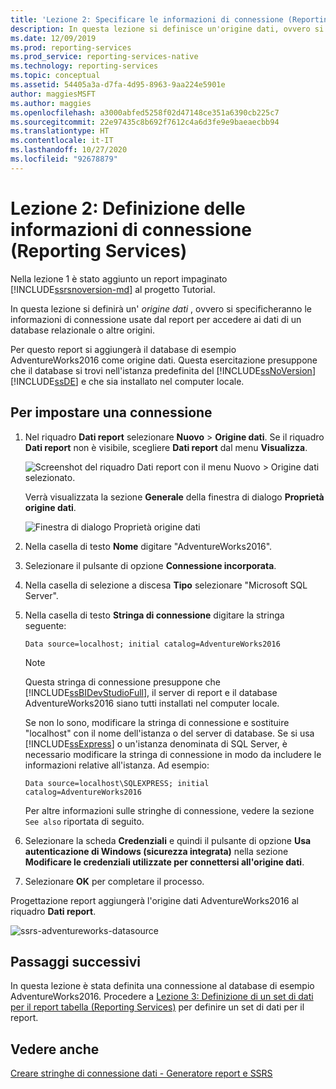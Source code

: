 ```yaml
---
title: 'Lezione 2: Specificare le informazioni di connessione (Reporting Services) | Microsoft Docs'
description: In questa lezione si definisce un'origine dati, ovvero si specificano le informazioni di connessione usate dal report per accedere ai dati di un database relazionale o altre origini.
ms.date: 12/09/2019
ms.prod: reporting-services
ms.prod_service: reporting-services-native
ms.technology: reporting-services
ms.topic: conceptual
ms.assetid: 54405a3a-d7fa-4d95-8963-9aa224e5901e
author: maggiesMSFT
ms.author: maggies
ms.openlocfilehash: a3000abfed5258f02d47148ce351a6390cb225c7
ms.sourcegitcommit: 22e97435c8b692f7612c4a6d3fe9e9baeaecbb94
ms.translationtype: HT
ms.contentlocale: it-IT
ms.lasthandoff: 10/27/2020
ms.locfileid: "92678879"
---
```

# <a name="lesson-2-specifying-connection-information-reporting-services"></a>Lezione 2: Definizione delle informazioni di connessione (Reporting Services)

Nella lezione 1 è stato aggiunto un report impaginato [!INCLUDE[ssrsnoversion-md](../includes/ssrsnoversion-md.md)] al progetto Tutorial.
  
In questa lezione si definirà un' *origine dati* , ovvero si specificheranno le informazioni di connessione usate dal report per accedere ai dati di un database relazionale o altre origini.

Per questo report si aggiungerà il database di esempio AdventureWorks2016 come origine dati. Questa esercitazione presuppone che il database si trovi nell'istanza predefinita del [!INCLUDE[ssNoVersion](../includes/ssnoversion-md.md)] [!INCLUDE[ssDE](../includes/ssde-md.md)] e che sia installato nel computer locale.  

## <a name="to-set-up-a-connection"></a>Per impostare una connessione  

1. Nel riquadro **Dati report** selezionare **Nuovo** > **Origine dati**. Se il riquadro **Dati report** non è visibile, scegliere **Dati report** dal menu **Visualizza**.

    ![Screenshot del riquadro Dati report con il menu Nuovo > Origine dati selezionato.](media/ssrs-table-tutorial-2-new-data-source.png)

    Verrà visualizzata la sezione **Generale** della finestra di dialogo **Proprietà origine dati**.

    ![Finestra di dialogo Proprietà origine dati](media/lesson-2-specifying-connection-information-reporting-services/vs-datasource-connection-properties-dialog-box.png)

2. Nella casella di testo **Nome** digitare "AdventureWorks2016".

3. Selezionare il pulsante di opzione **Connessione incorporata**.

4. Nella casella di selezione a discesa **Tipo** selezionare "Microsoft SQL Server".
  
5. Nella casella di testo **Stringa di connessione** digitare la stringa seguente:

    `Data source=localhost; initial catalog=AdventureWorks2016`

    > [!NOTE]
    > Questa stringa di connessione presuppone che [!INCLUDE[ssBIDevStudioFull](../includes/ssbidevstudiofull-md.md)], il server di report e il database AdventureWorks2016 siano tutti installati nel computer locale.
    >
    >Se non lo sono, modificare la stringa di connessione e sostituire "localhost" con il nome dell'istanza o del server di database. Se si usa [!INCLUDE[ssExpress](../includes/ssexpress-md.md)] o un'istanza denominata di SQL Server, è necessario modificare la stringa di connessione in modo da includere le informazioni relative all'istanza. Ad esempio:
    >
    > `Data source=localhost\SQLEXPRESS; initial catalog=AdventureWorks2016`
    >
    > Per altre informazioni sulle stringhe di connessione, vedere la sezione `See also` riportata di seguito.

6. Selezionare la scheda **Credenziali** e quindi il pulsante di opzione **Usa autenticazione di Windows (sicurezza integrata)** nella sezione **Modificare le credenziali utilizzate per connettersi all'origine dati**.

7. Selezionare **OK** per completare il processo.

Progettazione report aggiungerà l'origine dati AdventureWorks2016 al riquadro **Dati report**.

![ssrs-adventureworks-datasource](media/lesson-2-specifying-connection-information-reporting-services/ssrs-adventureworks-datasource2016.png)

## <a name="next-steps"></a>Passaggi successivi

In questa lezione è stata definita una connessione al database di esempio AdventureWorks2016. Procedere a [Lezione 3: Definizione di un set di dati per il report tabella &#40;Reporting Services&#41;](lesson-3-defining-a-dataset-for-the-table-report-reporting-services.md) per definire un set di dati per il report.

## <a name="see-also"></a>Vedere anche

[Creare stringhe di connessione dati - Generatore report e SSRS](report-data/data-connections-data-sources-and-connection-strings-report-builder-and-ssrs.md)
